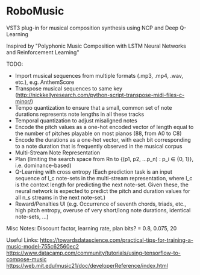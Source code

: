 # RoboMusic
VST3 plug-in for musical composition synthesis using NCP and Deep Q-Learning

Inspired by "Polyphonic Music Composition with LSTM Neural Networks and Reinforcement Learning"

TODO:
- Import musical sequences from multiple formats (.mp3, .mp4, .wav, etc.), e.g. AnthemScore
- Transpose musical sequences to same key (http://nickkellyresearch.com/python-script-transpose-midi-files-c-minor/)
- Tempo quantization to ensure that a small, common set of note durations represents note lengths in all these tracks
- Temporal quantization to adjust misaligned notes
- Encode the pitch values as a one-hot encoded vector of length equal to the number of pitches playable on most pianos (88, from A0 to C8)
- Encode the durations as a one-hot vector, with each bit corresponding to a note duration that is frequently observed in the musical corpus
- Multi-Stream Note Representation
- Plan (limiting the search space from Rn to {(p1, p2, ...p_n) : p_i ∈ {0, 1}}, i.e. dominance-based)
- Q-Learning with cross entropy (Each prediction task is an input sequence of l_c note-sets in the multi-stream representation, where l_c is the context length for predicting the next note-set. Given these, the neural network is expected to predict the pitch and duration values for all n_s streams in the next note-set.)
- Reward/Penalties UI (e.g. Occurrence of seventh chords, triads, etc., high pitch entropy, overuse of very short/long note durations, identical note-sets, ...)


Misc Notes:
Discount factor, learning rate, plan bits? = 0.8, 0.075, 20

Useful Links:
https://towardsdatascience.com/practical-tips-for-training-a-music-model-755c62560ec2
https://www.datacamp.com/community/tutorials/using-tensorflow-to-compose-music
https://web.mit.edu/music21/doc/developerReference/index.html

